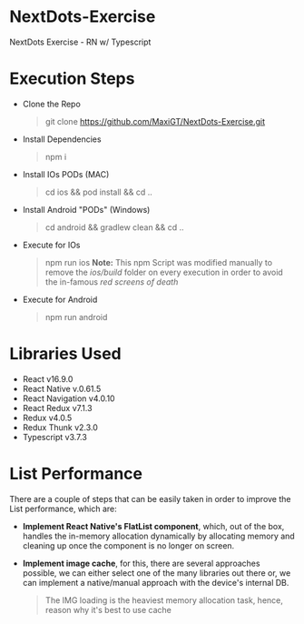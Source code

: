 # NextDots-Exercise
NextDots Exercise - RN w/ Typescript


# Execution Steps
- Clone the Repo
	> git clone https://github.com/MaxiGT/NextDots-Exercise.git
- Install Dependencies
	> npm i
- Install IOs PODs (MAC)
	> cd ios && pod install && cd ..
- Install Android "PODs" (Windows)
	> cd android && gradlew clean && cd ..
- Execute for IOs
	> npm run ios
	> **Note:** This npm Script was modified manually to remove the *ios/build* folder on every execution in order to avoid the in-famous 	*red screens of death*
- Execute for Android
	> npm run android

# Libraries Used
- React v16.9.0
- React Native v.0.61.5
- React Navigation v4.0.10
- React Redux v7.1.3
- Redux v4.0.5
- Redux Thunk v2.3.0
- Typescript v3.7.3

# List Performance
There are a couple of steps that can be easily taken in order to improve the List performance, which are:

- **Implement React Native's FlatList component**, which, out of the box, handles the in-memory allocation dynamically by allocating memory and cleaning up once the component is no longer on screen.

- **Implement image cache**, for this, there are several approaches possible, we can either select one of the many libraries out there or, we can implement a native/manual approach with the device's internal DB.
	> The IMG loading is the heaviest memory allocation task, hence, reason why it's best to use cache

